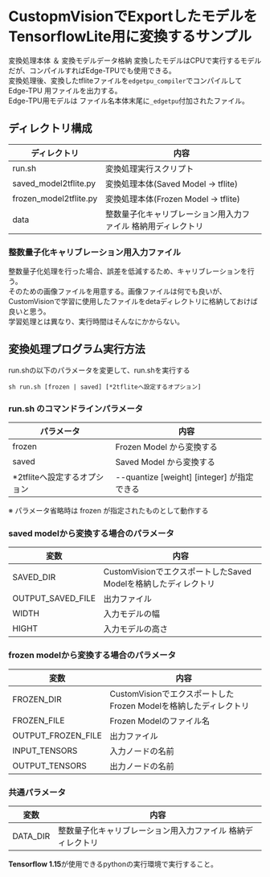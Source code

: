 # CustopmVisionでExportしたモデルをTensorflowLite用に変換するサンプル

変換処理本体 ＆ 変換モデルデータ格納
変換したモデルはCPUで実行するモデルだが、コンパイルすればEdge-TPUでも使用できる。  
変換処理後、変換したtfliteファイルを``edgetpu_compiler``でコンパイルして Edge-TPU 用ファイルを出力する。    
Edge-TPU用モデルは ファイル名本体末尾に``_edgetpu``付加されたファイル。

## ディレクトリ構成

| ディレクトリ           | 内容                                                            |
|------------------------|-----------------------------------------------------------------|
| run.sh                 | 変換処理実行スクリプト                                          |  
| saved_model2tflite.py  | 変換処理本体(Saved Model → tflite)                             |
| frozen_model2tflite.py | 変換処理本体(Frozen Model → tflite)                            |
| data                   | 整数量子化キャリブレーション用入力ファイル 格納用ディレクトリ   |

### 整数量子化キャリブレーション用入力ファイル
整数量子化処理を行った場合、誤差を低減するため、キャリブレーションを行う。  
そのための画像ファイルを用意する。画像ファイルは何でも良いが、CustomVisionで学習に使用したファイルをdetaディレクトリに格納しておけば良いと思う。  
学習処理とは異なり、実行時間はそんなにかからない。    

## 変換処理プログラム実行方法

run.shの以下のパラメータを変更して、run.shを実行する

```
sh run.sh [frozen | saved] [*2tfliteへ設定するオプション]
```
### run.sh のコマンドラインパラメータ
| パラメータ                   | 内容                                                 |
|------------------------------|------------------------------------------------------|
| frozen                       | Frozen Model から変換する                            |
| saved                        | Saved Model から変換する                             |
| *2tfliteへ設定するオプション | --quantize [weight] [integer] が指定できる           | 

※ パラメータ省略時は frozen が指定されたものとして動作する

### saved modelから変換する場合のパラメータ
| 変数              | 内容                                                            |
|-------------------|-----------------------------------------------------------------|
| SAVED_DIR         | CustomVisionでエクスポートしたSaved Modelを格納したディレクトリ |
| OUTPUT_SAVED_FILE | 出力ファイル                                                    |
| WIDTH             | 入力モデルの幅                                                  |
| HIGHT             | 入力モデルの高さ                                                |

### frozen modelから変換する場合のパラメータ
| 変数               | 内容                                                             |
|--------------------|------------------------------------------------------------------|
| FROZEN_DIR         | CustomVisionでエクスポートしたFrozen Modelを格納したディレクトリ |
| FROZEN_FILE        | Frozen Modelのファイル名                                         |
| OUTPUT_FROZEN_FILE | 出力ファイル                                                     |
| INPUT_TENSORS      | 入力ノードの名前                                                 |
| OUTPUT_TENSORS     | 出力ノードの名前                                                 |

### 共通パラメータ
| 変数               | 内容                                                             |
|--------------------|------------------------------------------------------------------|
| DATA_DIR           | 整数量子化キャリブレーション用入力ファイル 格納ディレクトリ      |  





**Tensorflow 1.15**が使用できるpythonの実行環境で実行すること。

